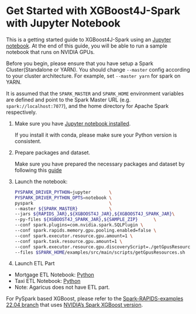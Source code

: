 Get Started with XGBoost4J-Spark with Jupyter Notebook
===================================================================

This is a getting started guide to XGBoost4J-Spark using an [Jupyter notebook](https://jupyter.org/). 
At the end of this guide, you will be able to run a sample notebook that runs on NVIDIA GPUs.

Before you begin, please ensure that you have setup a Spark Cluster(Standalone or YARN).
You should change `--master` config according to your cluster architecture. For example, set `--master yarn` for spark on YARN.

It is assumed that the `SPARK_MASTER` and `SPARK_HOME` environment variables are defined and point to the Spark Master URL (e.g. `spark://localhost:7077`),
and the home directory for Apache Spark respectively.

1. Make sure you have [Jupyter notebook installed](https://jupyter.org/install.html).

   If you install it with conda, please make sure your Python version is consistent.

2. Prepare packages and dataset.

    Make sure you have prepared the necessary packages and dataset by following this [guide](/docs/get-started/xgboost-examples/prepare-package-data/preparation-python.md)

3. Launch the notebook:

    ``` bash
    PYSPARK_DRIVER_PYTHON=jupyter       \
    PYSPARK_DRIVER_PYTHON_OPTS=notebook \
    pyspark                             \
    --master ${SPARK_MASTER}            \
    --jars ${RAPIDS_JAR},${XGBOOST4J_JAR},${XGBOOST4J_SPARK_JAR}\
    --py-files ${XGBOOST4J_SPARK_JAR},${SAMPLE_ZIP}      \
    --conf spark.plugins=com.nvidia.spark.SQLPlugin \
    --conf spark.rapids.memory.gpu.pooling.enabled=false \
    --conf spark.executor.resource.gpu.amount=1 \
    --conf spark.task.resource.gpu.amount=1 \
    --conf spark.executor.resource.gpu.discoveryScript=./getGpusResources.sh \
    --files $SPARK_HOME/examples/src/main/scripts/getGpusResources.sh
    ```

4. Launch ETL Part 
- Mortgage ETL Notebook: [Python](../../../../examples/XGBoost-Examples/mortgage/notebooks/python/MortgageETL.ipynb)
- Taxi ETL Notebook: [Python](../../../../examples/XGBoost-Examples/taxi/notebooks/python/taxi-ETL.ipynb)
- Note: Agaricus does not have ETL part.
   
For PySpark based XGBoost, please refer to the
[Spark-RAPIDS-examples 22.04 branch](https://github.com/NVIDIA/spark-rapids-examples/blob/branch-22.04/docs/get-started/xgboost-examples/notebook/python-notebook.md) 
that uses [NVIDIA’s Spark XGBoost version](https://repo1.maven.org/maven2/com/nvidia/xgboost4j-spark_3.0/). 
